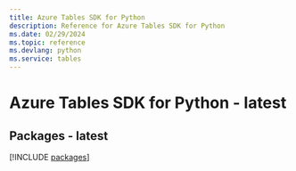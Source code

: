 ```yaml
---
title: Azure Tables SDK for Python
description: Reference for Azure Tables SDK for Python
ms.date: 02/29/2024
ms.topic: reference
ms.devlang: python
ms.service: tables
---
```

# Azure Tables SDK for Python - latest
## Packages - latest
[!INCLUDE [packages](tables-index.md)]